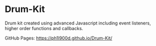 # Drum-Kit
 Drum kit created using advanced Javascript including event listeners, higher order functions and callbacks.

GitHub Pages: https://ph1l900d.github.io/Drum-Kit/
